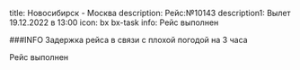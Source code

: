 title: Новосибирск - Москва
description: Рейс:№10143
description1: Вылет 19.12.2022 в 13:00
icon: bx bx-task
info: Рейс выполнен

###INFO
Задержка рейса в связи с плохой погодой на 3 часа

Рейс выполнен